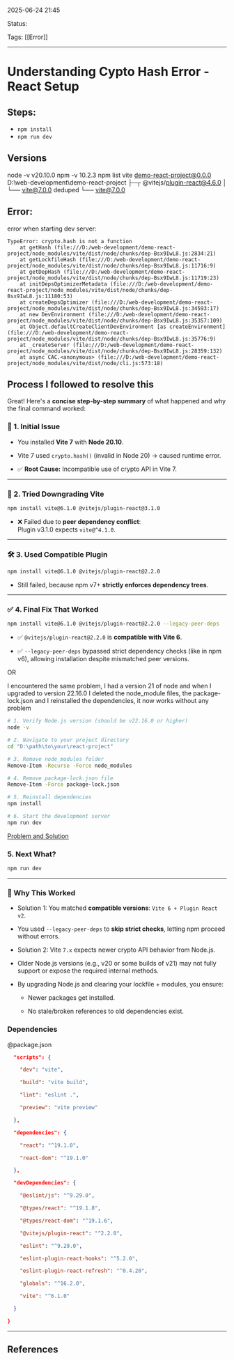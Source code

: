 
2025-06-24 21:45

Status:

Tags:  [[Error]] 

---
# Understanding Cypto Hash Error - React Setup

## Steps:
- `npm install`
- `npm run dev`
## Versions
node -v 
v20.10.0
npm -v 
10.2.3
npm list vite
demo-react-project@0.0.0 D:\web-development\demo-react-project
├─┬ @vitejs/plugin-react@4.6.0
│ └── vite@7.0.0 deduped
└── vite@7.0.0
## Error:
error when starting dev server: 
```
TypeError: crypto.hash is not a function
    at getHash (file:///D:/web-development/demo-react-project/node_modules/vite/dist/node/chunks/dep-Bsx9IwL8.js:2834:21)  
    at getLockfileHash (file:///D:/web-development/demo-react-project/node_modules/vite/dist/node/chunks/dep-Bsx9IwL8.js:11716:9)
    at getDepHash (file:///D:/web-development/demo-react-project/node_modules/vite/dist/node/chunks/dep-Bsx9IwL8.js:11719:23)
    at initDepsOptimizerMetadata (file:///D:/web-development/demo-react-project/node_modules/vite/dist/node/chunks/dep-Bsx9IwL8.js:11180:53)
    at createDepsOptimizer (file:///D:/web-development/demo-react-project/node_modules/vite/dist/node/chunks/dep-Bsx9IwL8.js:34593:17)
    at new DevEnvironment (file:///D:/web-development/demo-react-project/node_modules/vite/dist/node/chunks/dep-Bsx9IwL8.js:35357:109)
    at Object.defaultCreateClientDevEnvironment [as createEnvironment] (file:///D:/web-development/demo-react-project/node_modules/vite/dist/node/chunks/dep-Bsx9IwL8.js:35776:9)
    at _createServer (file:///D:/web-development/demo-react-project/node_modules/vite/dist/node/chunks/dep-Bsx9IwL8.js:28359:132)
    at async CAC.<anonymous> (file:///D:/web-development/demo-react-project/node_modules/vite/dist/node/cli.js:573:18) 
```

## Process I followed to resolve this
Great! Here's a **concise step-by-step summary** of what happened and why the final command worked:


### 🧩 1. **Initial Issue**

- You installed **Vite 7** with **Node 20.10**.
    
- Vite 7 used `crypto.hash()` (invalid in Node 20) → caused runtime error.
    
- ✅ **Root Cause:** Incompatible use of crypto API in Vite 7.
    

---

### 🔁 2. **Tried Downgrading Vite**

```bash
npm install vite@6.1.0 @vitejs/plugin-react@3.1.0
```

- ❌ Failed due to **peer dependency conflict**:  
    Plugin v3.1.0 expects `vite@^4.1.0`.
    

---

### 🛠 3. **Used Compatible Plugin**

```bash
npm install vite@6.1.0 @vitejs/plugin-react@2.2.0
```

- Still failed, because npm v7+ **strictly enforces dependency trees**.
    

---

### ✅ 4. **Final Fix That Worked**

```bash
npm install vite@6.1.0 @vitejs/plugin-react@2.2.0 --legacy-peer-deps
```

- ✅ `@vitejs/plugin-react@2.2.0` is **compatible with Vite 6**.
    
- ✅ `--legacy-peer-deps` bypassed strict dependency checks (like in npm v6), allowing installation despite mismatched peer versions.

OR 

I encountered the same problem, I had a version 21 of node and when I upgraded to version 22.16.0 I deleted the node_module files, the package-lock.json and I reinstalled the dependencies, it now works without any problem

```BASH
# 1. Verify Node.js version (should be v22.16.0 or higher)
node -v

# 2. Navigate to your project directory
cd "D:\path\to\your\react-project"

# 3. Remove node_modules folder
Remove-Item -Recurse -Force node_modules

# 4. Remove package-lock.json file
Remove-Item -Force package-lock.json

# 5. Reinstall dependencies
npm install

# 6. Start the development server
npm run dev

```
[Problem and Solution](https://github.com/vitejs/vite/issues/20287)

### 5. Next What?
```bash
npm run dev
```

---

### 🎯 Why This Worked
- Solution 1: You matched **compatible versions**: `Vite 6 + Plugin React v2`.
    
- You used `--legacy-peer-deps` to **skip strict checks**, letting npm proceed without errors.
    

- Solution 2: Vite `7.x` expects newer crypto API behavior from Node.js.
    
- Older Node.js versions (e.g., v20 or some builds of v21) may not fully support or expose the required internal methods.
    
- By upgrading Node.js and clearing your lockfile + modules, you ensure:
    
    - Newer packages get installed.
        
    - No stale/broken references to old dependencies exist.

### Dependencies
@package.json
```json
  "scripts": {

    "dev": "vite",

    "build": "vite build",

    "lint": "eslint .",

    "preview": "vite preview"

  },

  "dependencies": {

    "react": "^19.1.0",

    "react-dom": "^19.1.0"

  },

  "devDependencies": {

    "@eslint/js": "^9.29.0",

    "@types/react": "^19.1.8",

    "@types/react-dom": "^19.1.6",

    "@vitejs/plugin-react": "^2.2.0",

    "eslint": "^9.29.0",

    "eslint-plugin-react-hooks": "^5.2.0",

    "eslint-plugin-react-refresh": "^0.4.20",

    "globals": "^16.2.0",

    "vite": "^6.1.0"

  }

}
```
---
## References
